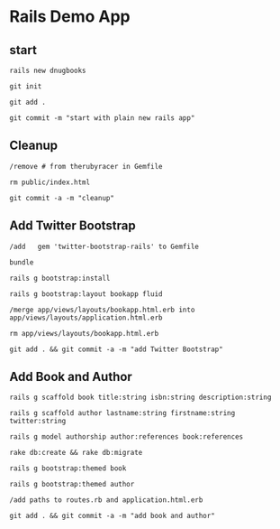 # Rails Demo App

## start
`rails new dnugbooks`

`git init`

`git add .`

`git commit -m "start with plain new rails app"`


## Cleanup
`/remove # from therubyracer in Gemfile`

`rm public/index.html`

`git commit -a -m "cleanup"`


## Add Twitter Bootstrap
`/add   gem 'twitter-bootstrap-rails' to Gemfile` 

`bundle`

`rails g bootstrap:install`

`rails g bootstrap:layout bookapp fluid`

`/merge app/views/layouts/bookapp.html.erb into app/views/layouts/application.html.erb`

`rm app/views/layouts/bookapp.html.erb`

`git add . && git commit -a -m "add Twitter Bootstrap"`


## Add Book and Author
`rails g scaffold book title:string isbn:string description:string`

`rails g scaffold author lastname:string firstname:string twitter:string`

`rails g model authorship author:references book:references`

`rake db:create && rake db:migrate`

`rails g bootstrap:themed book`

`rails g bootstrap:themed author`

`/add paths to routes.rb and application.html.erb`

`git add . && git commit -a -m "add book and author"`